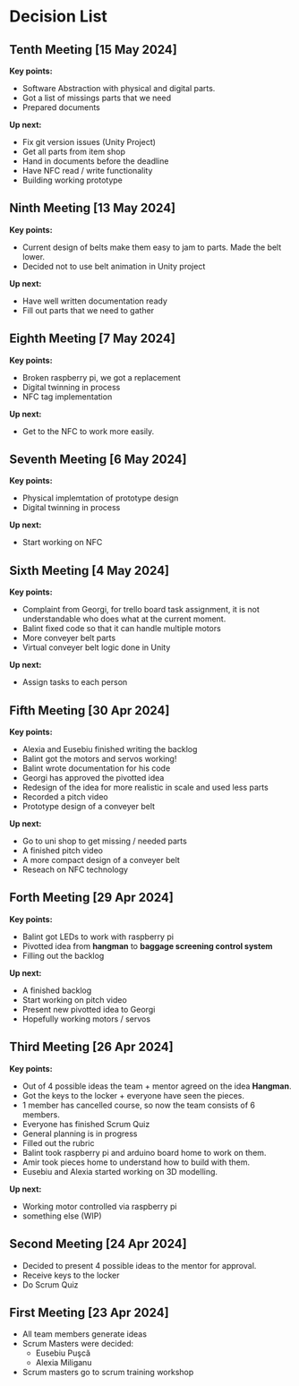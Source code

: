 # Decision List

## Tenth Meeting [15 May 2024]

**Key points:**

- Software Abstraction with physical and digital parts.
- Got a list of missings parts that we need
- Prepared documents

**Up next:**

- Fix git version issues (Unity Project)
- Get all parts from item shop
- Hand in documents before the deadline
- Have NFC read / write functionality
- Building working prototype

## Ninth Meeting [13 May 2024]

**Key points:**

- Current design of belts make them easy to jam to parts. Made the belt lower.
- Decided not to use belt animation in Unity project

**Up next:**

- Have well written documentation ready
- Fill out parts that we need to gather

## Eighth Meeting [7 May 2024]

**Key points:**

- Broken raspberry pi, we got a replacement
- Digital twinning in process
- NFC tag implementation

**Up next:**

- Get to the NFC to work more easily.

## Seventh Meeting [6 May 2024]

**Key points:**

- Physical implemtation of prototype design
- Digital twinning in process

**Up next:**

- Start working on NFC

## Sixth Meeting [4 May 2024]

**Key points:**

- Complaint from Georgi, for trello board task assignment, it is not understandable who does what at the current moment.
- Balint fixed code so that it can handle multiple motors
- More conveyer belt parts  
- Virtual conveyer belt logic done in Unity

**Up next:**

- Assign tasks to each person

## Fifth Meeting [30 Apr 2024]

**Key points:**

- Alexia and Eusebiu finished writing the backlog
- Balint got the motors and servos working!
- Balint wrote documentation for his code
- Georgi has approved the pivotted idea
- Redesign of the idea for more realistic in scale and used less parts
- Recorded a pitch video
- Prototype design of a conveyer belt

**Up next:**

- Go to uni shop to get missing / needed parts
- A finished pitch video
- A more compact design of a conveyer belt
- Reseach on NFC technology

## Forth Meeting [29 Apr 2024]

**Key points:**

- Balint got LEDs to work with raspberry pi
- Pivotted idea from **hangman** to **baggage screening control system**
- Filling out the backlog

**Up next:**

- A finished backlog
- Start working on pitch video
- Present new pivotted idea to Georgi
- Hopefully working motors / servos

## Third Meeting [26 Apr 2024]

**Key points:**

- Out of 4 possible ideas the team + mentor agreed on the idea **Hangman**.
- Got the keys to the locker + everyone have seen the pieces.
- 1 member has cancelled course, so now the team consists of 6 members.
- Everyone has finished Scrum Quiz
- General planning is in progress
- Filled out the rubric
- Balint took raspberry pi and arduino board home to work on them.
- Amir took pieces home to understand how to build with them.
- Eusebiu and Alexia started working on 3D modelling.

**Up next:**

- Working motor controlled via raspberry pi
- something else (WIP)

## Second Meeting [24 Apr 2024]

- Decided to present 4 possible ideas to the mentor for approval.
- Receive keys to the locker
- Do Scrum Quiz

## First Meeting [23 Apr 2024]

- All team members generate ideas
- Scrum Masters were decided:
  - Eusebiu Puşcă
  - Alexia Miliganu
- Scrum masters go to scrum training workshop
